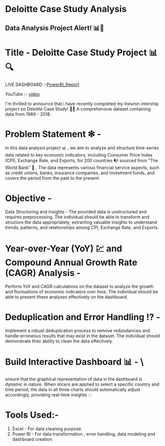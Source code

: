 # Deloitte Case Study Analysis

## Data Analysis Project Alert! 📊💼

# Title - Deloitte Case Study Project 📊🔍

LIVE DASHBOARD :-[PowerBI_Report](https://app.powerbi.com/view?r=eyJrIjoiNTI1ZDI5ZjYtMmI3My00ZjEwLTgxNDAtYzAxMDRjMDgwOWI4IiwidCI6ImRmODY3OWNkLWE4MGUtNDVkOC05OWFjLWM4M2VkN2ZmOTVhMCJ9)

YouTube :- [video](https://youtu.be/9PRzlDK2pYU?si=OpktIXM1z5eT2dZh)

I'm thrilled to announce that i have recently completed my Ineuron intership project on Deloitte Case Study! 🎉🤝 A comprehensive dataset containing data from 1989 - 2018.

# Problem Statement ❇ -
In this data analysis project 📊 , we aim to analyze and structure time-series data related to key economic indicators, including Consumer Price Index (CPI), Exchange Rate, and Exports, for 200 countries 📭 sourced from "The World Bank" 🏦 . The data represents various financial service aspects, such as credit unions, banks, insurance companies, and investment funds, and covers the period from the past to the present.

# Objective - 
Data Structuring and Insights - The provided data is unstructured and requires preprocessing. The individual should be able to transform and structure the data appropriately, extracting valuable insights to understand trends, patterns, and relationships among CPI, Exchange Rate, and Exports.

# Year-over-Year (YoY) 💹 and Compound Annual Growth Rate (CAGR) Analysis - 
Perform YoY and CAGR calculations on the dataset to analyze the growth and fluctuations of economic indicators over time. The individual should be able to present these analyses effectively on the dashboard.

# Deduplication and Error Handling ⁉ - 
Implement a robust deduplication process to remove redundancies and handle erroneous results that may exist in the dataset. The individual should demonstrate their ability to clean the data effectively.

# Build Interactive Dashboard 📊 - \
ensure that the graphical representation of data in the dashboard is dynamic in nature. When slicers are applied to select a specific country and time period, the data in all three charts should automatically adjust accordingly, providing real-time insights 💡.

# Tools Used:-
1. Excel - For data cleaning purpose.
2. Power BI - For data transformation , error handling, 
     data modeling and dashboard creation.

